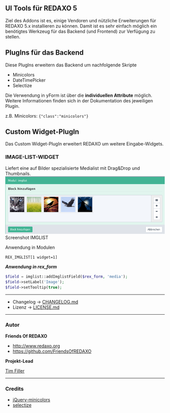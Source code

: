 ## UI Tools für REDAXO 5

Ziel des Addons ist es, einige Vendoren und nützliche Erweiterungen für REDAXO 5.x installieren zu können. Damit ist es sehr einfach möglich ein benötigtes Werkzeug für das Backend (und Frontend) zur Verfügung zu stellen.

## PlugIns für das Backend

Diese PlugIns erweitern das Backend um nachfolgende Skripte

- Minicolors
- DateTimePicker
- Selectize

Die Verwendung in yForm ist über die **individuellen Attribute** möglich.  
Weitere Informationen finden sich in der Dokumentation des jeweiligen Plugin.

z.B. Minicolors: `{"class":"minicolors"}`

## Custom Widget-PlugIn

Das Custom Widget-PlugIn erweitert REDAXO um weitere Eingabe-Widgets. 

### IMAGE-LIST-WIDGET


Liefert eine auf Bilder spezialisierte Medialist mit Drag&Drop und Thumbnails. 
![Screenshot](https://raw.githubusercontent.com/FriendsOfREDAXO/ui_tools/assets/imglist.png)
Screenshot IMGLIST

Anwendung in Modulen

```
REX_IMGLIST[1 widget=1]
```

***Anwendung in rex_form***

```php
$field = imglist::addImglistField($rex_form, 'media');
$field->setLabel('Image');
$field->setTooltip(true);
```

___
* Changelog -> [CHANGELOG.md](CHANGELOG.md)
* Lizenz ->  [LICENSE.md](LICENSE.md)


---

### Autor

**Friends Of REDAXO**

* http://www.redaxo.org
* https://github.com/FriendsOfREDAXO

**Projekt-Lead**

[Tim Filler](https://github.com/elricco)

___
### Credits

- [jQuery-minicolors](https://github.com/claviska/jquery-minicolors)
- [selectize](https://github.com/selectize/selectize.js/)
